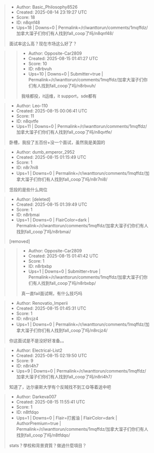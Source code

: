 > - Author: Basic_Philosophy8526
> - Created: 2025-08-14 23:19:27 UTC
> - Score: 18
> - ID: n8qnf48
> - Ups=18 | Downs=0 | Permalink=/r/iwanttorun/comments/1mqffdz/加拿大溜子们你们有人找到fall_coop了吗/n8qnf48/
>
> 面试率这么高？现在市场这么好了？

>> - Author: Opposite-Car2809
>> - Created: 2025-08-15 01:41:27 UTC
>> - Score: 10
>> - ID: n8rbvuh
>> - Ups=10 | Downs=0 | Submitter=true | Permalink=/r/iwanttorun/comments/1mqffdz/加拿大溜子们你们有人找到fall_coop了吗/n8rbvuh/
>>
>> 我啥都投，it运维，it support，sde都有

> - Author: Leo-110
> - Created: 2025-08-15 00:06:41 UTC
> - Score: 11
> - ID: n8qvtfe
> - Ups=11 | Downs=0 | Permalink=/r/iwanttorun/comments/1mqffdz/加拿大溜子们你们有人找到fall_coop了吗/n8qvtfe/
>
> 卧槽，我投了五百份+没一个面试，虽然我是美国的

> - Author: dumb_emperor_2952
> - Created: 2025-08-15 01:15:49 UTC
> - Score: 1
> - ID: n8r7ni8
> - Ups=1 | Downs=0 | Permalink=/r/iwanttorun/comments/1mqffdz/加拿大溜子们你们有人找到fall_coop了吗/n8r7ni8/
>
> 恁投的是些什么岗位

> - Author: [deleted]
> - Created: 2025-08-15 01:39:49 UTC
> - Score: 1
> - ID: n8rbmai
> - Ups=1 | Downs=0 | FlairColor=dark | Permalink=/r/iwanttorun/comments/1mqffdz/加拿大溜子们你们有人找到fall_coop了吗/n8rbmai/
>
> [removed]

>> - Author: Opposite-Car2809
>> - Created: 2025-08-15 01:41:42 UTC
>> - Score: 1
>> - ID: n8rbxbp
>> - Ups=1 | Downs=0 | Submitter=true | Permalink=/r/iwanttorun/comments/1mqffdz/加拿大溜子们你们有人找到fall_coop了吗/n8rbxbp/
>>
>> 真一直fail面试啊，有什么技巧吗

> - Author: Renovatio_Imperii
> - Created: 2025-08-15 01:45:31 UTC
> - Score: 1
> - ID: n8rcjz4
> - Ups=1 | Downs=0 | Permalink=/r/iwanttorun/comments/1mqffdz/加拿大溜子们你们有人找到fall_coop了吗/n8rcjz4/
>
> 你这面试是不是没好好准备。。

> - Author: Electrical-List2
> - Created: 2025-08-15 02:19:50 UTC
> - Score: 9
> - ID: n8ri4h7
> - Ups=9 | Downs=0 | Permalink=/r/iwanttorun/comments/1mqffdz/加拿大溜子们你们有人找到fall_coop了吗/n8ri4h7/
>
> 知道了，达尔豪斯大学有个反贼找不到工😋等着送中吧

> - Author: Darkeva007
> - Created: 2025-08-15 11:55:41 UTC
> - Score: 1
> - ID: n8tfdqo
> - Ups=1 | Downs=0 | Flair=打酱油 | FlairColor=dark | AuthorPremium=true | Permalink=/r/iwanttorun/comments/1mqffdz/加拿大溜子们你们有人找到fall_coop了吗/n8tfdqo/
>
> stats？學校和背景資質？做過什麼項目？
